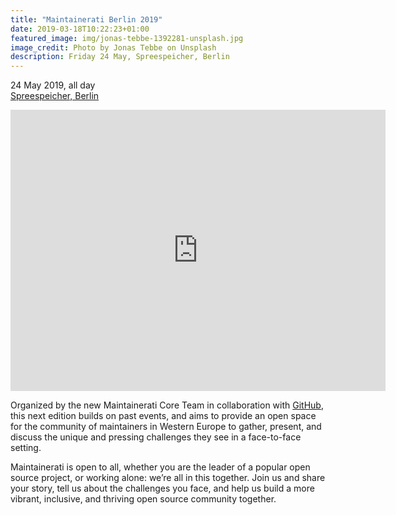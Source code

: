 ```yaml
---
title: "Maintainerati Berlin 2019"
date: 2019-03-18T10:22:23+01:00
featured_image: img/jonas-tebbe-1392281-unsplash.jpg
image_credit: Photo by Jonas Tebbe on Unsplash
description: Friday 24 May, Spreespeicher, Berlin
---
```


24 May 2019, all day<br/>
<a href="https://goo.gl/maps/qktuE8DS4Bt">Spreespeicher, Berlin</a><br/>

<iframe src="https://www.google.com/maps/embed?pb=!1m18!1m12!1m3!1d2428.7551944086094!2d13.446609715943795!3d52.50167084533963!2m3!1f0!2f0!3f0!3m2!1i1024!2i768!4f13.1!3m3!1m2!1s0x47a84e5138e27adf%3A0xd039135266e7be32!2sSpreespeicher+Eventlocation!5e0!3m2!1sen!2suk!4v1553070575538" width="600" height="450" frameborder="0" style="border:0" allowfullscreen></iframe>

Organized by the new Maintainerati Core Team in collaboration with <a href="https://github.com">GitHub</a>, this next edition builds on past events, and aims to provide an open space for the community of maintainers in Western Europe to gather, present, and discuss the unique and pressing challenges they see in a face-to-face setting.

Maintainerati is open to all, whether you are the leader of a popular open source project, or working alone: we’re all in this together. Join us and share your story, tell us about the challenges you face, and help us build a more vibrant, inclusive, and thriving open source community together.